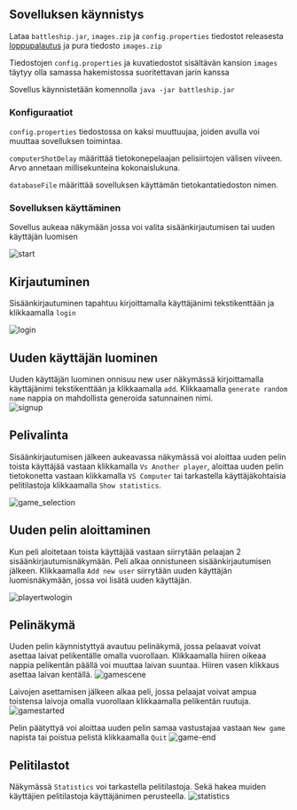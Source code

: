 ## Sovelluksen käynnistys

Lataa `battleship.jar`, `images.zip` ja `config.properties` tiedostot releasesta [loppupalautus](https://github.com/tommivk/ot-harjoitustyo/releases/tag/loppupalautus) ja pura tiedosto `images.zip`

Tiedostojen `config.properties` ja kuvatiedostot sisältävän kansion `images` täytyy olla samassa hakemistossa suoritettavan jarin kanssa 

Sovellus käynnistetään komennolla `java -jar battleship.jar`
### Konfiguraatiot
`config.properties` tiedostossa on kaksi muuttuujaa, joiden avulla voi muuttaa sovelluksen toimintaa.

`computerShotDelay` määrittää tietokonepelaajan pelisiirtojen välisen viiveen. Arvo annetaan millisekunteina kokonaislukuna. 

`databaseFile` määrittää sovelluksen käyttämän tietokantatiedoston nimen.

### Sovelluksen käyttäminen

Sovellus aukeaa näkymään jossa voi valita sisäänkirjautumisen tai uuden käyttäjän luomisen

![start](https://user-images.githubusercontent.com/52420413/145722796-f34e4cee-9e86-4828-b721-1f6e8eabc6d6.png)

## Kirjautuminen
Sisäänkirjautuminen tapahtuu kirjoittamalla käyttäjänimi tekstikenttään ja klikkaamalla ```login```

![login](https://user-images.githubusercontent.com/52420413/146791202-5cf72dc1-d00e-4f72-ad1a-b7164100bd20.png)


## Uuden käyttäjän luominen 
Uuden käyttäjän luominen onnisuu new user näkymässä kirjoittamalla käyttäjänimi tekstikenttään ja klikkaamalla ```add```. Klikkaamalla ```generate random name``` 
nappia on mahdollista generoida satunnainen nimi.  
![signup](https://user-images.githubusercontent.com/52420413/145722802-212bbab1-35fb-489b-a78b-b8005c6bf1c2.png)

## Pelivalinta
Sisäänkirjautumisen jälkeen aukeavassa näkymässä voi aloittaa uuden pelin toista käyttäjää vastaan klikkamalla ```Vs Another player```, aloittaa uuden pelin tietokonetta vastaan
klikkamalla ``VS Computer`` tai tarkastella käyttäjäkohtaisia pelitilastoja klikkaamalla ```Show statistics```.

![game_selection](https://user-images.githubusercontent.com/52420413/145722811-7c3d0ea4-44c7-48a0-b320-138c20cb9e9b.png)


## Uuden pelin aloittaminen
Kun peli aloitetaan toista käyttäjää vastaan siirrytään pelaajan 2 sisäänkirjautumisnäkymään. Peli alkaa onnistuneen sisäänkirjautumisen jälkeen. 
Klikkaamalla ``Add new user`` siirrytään uuden käyttäjän luomisnäkymään, jossa voi lisätä uuden käyttäjän.

![playertwologin](https://user-images.githubusercontent.com/52420413/145722819-4c4ca8d6-6fb2-49f4-b478-2f1d44c765e9.png)

## Pelinäkymä
Uuden pelin käynnistyttyä avautuu pelinäkymä, jossa pelaavat voivat asettaa laivat pelikentälle omalla vuorollaan. Klikkaamalla hiiren oikeaa nappia pelikentän päällä voi muuttaa laivan suuntaa. Hiiren vasen klikkaus asettaa laivan kentällä.
![gamescene](https://user-images.githubusercontent.com/52420413/145722838-d698864f-aca6-46e4-84a2-e529ed5fc6a9.png)

Laivojen asettamisen jälkeen alkaa peli, jossa pelaajat voivat ampua toistensa laivoja omalla vuorollaan klikkaamalla pelikentän ruutuja. 
![gamestarted](https://user-images.githubusercontent.com/52420413/146787941-7da4e6c3-d5f8-4d76-b911-256998d31e83.png)


Pelin päätyttyä voi aloittaa uuden pelin samaa vastustajaa vastaan ``New game`` napista tai poistua pelistä klikkaamalla ``Quit``
![game-end](https://user-images.githubusercontent.com/52420413/146944086-0f45c28b-1057-4567-8e9a-8aa0793ef872.png)


## Pelitilastot
Näkymässä ``Statistics`` voi tarkastella pelitilastoja. Sekä hakea muiden käyttäjien pelitilastoja käyttäjänimen perusteella. 
![statistics](https://user-images.githubusercontent.com/52420413/146787556-5154c52b-ba70-47cd-b155-153b9c9ee16a.png)


